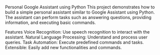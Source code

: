 Personal Google Assistant using Python
This project demonstrates how to build a simple personal assistant similar to Google Assistant using Python. The assistant can perform tasks such as answering questions, providing information, and executing basic commands.

 <!-- Replace with an actual demo screenshot or GIF if available -->

Features
Voice Recognition: Use speech recognition to interact with the assistant.
Natural Language Processing: Understand and process user queries.
Task Automation: Execute predefined commands and tasks.
Extensible: Easily add new functionalities and commands.
